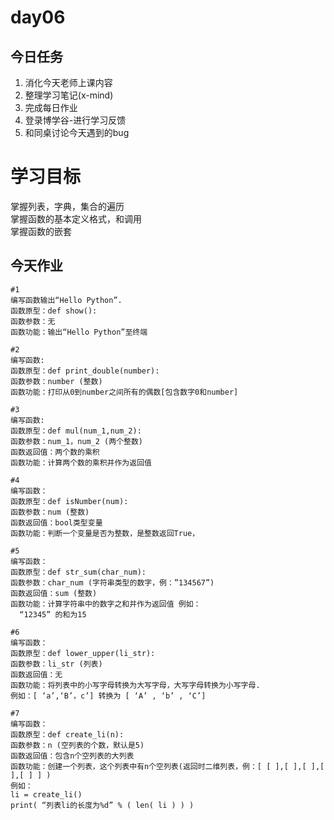 # day06

## 今日任务

1. 消化今天老师上课内容
2. 整理学习笔记\(x-mind\)
3. 完成每日作业
4. 登录博学谷-进行学习反馈
5. 和同桌讨论今天遇到的bug

# 学习目标

掌握列表，字典，集合的遍历  
掌握函数的基本定义格式，和调用  
掌握函数的嵌套

## 今天作业

```
#1
编写函数输出“Hello Python”.
函数原型：def show():
函数参数：无
函数功能：输出“Hello Python”至终端
```

```
#2
编写函数:
函数原型：def print_double(number):
函数参数：number (整数)
函数功能：打印从0到number之间所有的偶数[包含数字0和number]
```

```
#3
编写函数:
函数原型：def mul(num_1,num_2):
函数参数：num_1，num_2 (两个整数)
函数返回值：两个数的乘积
函数功能：计算两个数的乘积并作为返回值
```

```
#4
编写函数：
函数原型：def isNumber(num):
函数参数：num (整数)
函数返回值：bool类型变量
函数功能：判断一个变量是否为整数，是整数返回True，
```

```
#5
编写函数：
函数原型：def str_sum(char_num):
函数参数：char_num (字符串类型的数字，例：”134567”)
函数返回值：sum (整数)
函数功能：计算字符串中的数字之和并作为返回值 例如：
  “12345” 的和为15
```

```
#6
编写函数：
函数原型：def lower_upper(li_str):
函数参数：li_str (列表)
函数返回值：无
函数功能：将列表中的小写字母转换为大写字母，大写字母转换为小写字母.
例如：[ ‘a’,‘B’，c’] 转换为 [ ‘A’ , ‘b’ , ‘C’]
```

```
#7
编写函数：
函数原型：def create_li(n):
函数参数：n (空列表的个数，默认是5)
函数返回值：包含n个空列表的大列表
函数功能：创建一个列表，这个列表中有n个空列表(返回时二维列表，例：[ [ ],[ ],[ ],[ ],[ ] ] )
例如：
li = create_li()
print( “列表li的长度为%d” % ( len( li ) ) )
```



